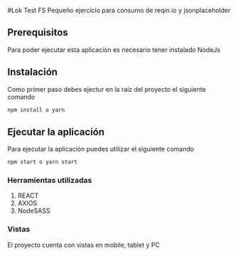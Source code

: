 #Lok Test FS
Pequeño ejercicio para consumo de reqin.io y jsonplaceholder

## Prerequisitos

Para poder ejecutar esta aplicación es necesario tener instalado NodeJs

## Instalación
Como primer paso debes ejectur en la raíz del proyecto el siguiente comando
```bash
npm install o yarn
```

## Ejecutar la aplicación
Para ejecutar la aplicación puedes utilizar el siguiente comando
```bash
npm start o yarn start
```
### Herramientas utilizadas
  1. REACT
  2. AXIOS
  3. NodeSASS

### Vistas
El proyecto cuenta con vistas en mobile, tablet y PC
